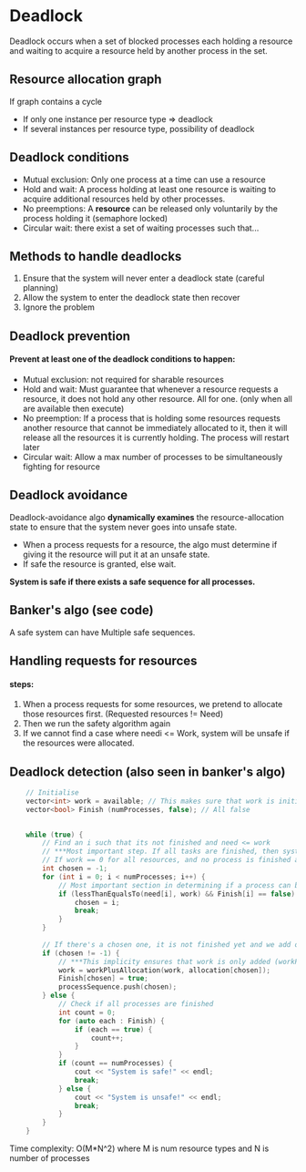 # Deadlock

Deadlock occurs when a set of blocked processes each holding a resource and waiting to acquire a resource held by another process in the set.

## Resource allocation graph

If graph contains a cycle
- If only one instance per resource type => deadlock
- If several instances per resource type, possibility of deadlock

## Deadlock conditions

- Mutual exclusion: Only one process at a time can use a resource
- Hold and wait: A process holding at least one resource is waiting to acquire additional resources held by other processes.
- No preemptions: A **resource** can be released only voluntarily by the process holding it (semaphore locked)
- Circular wait: there exist a set of waiting processes such that...

## Methods to handle deadlocks
1. Ensure that the system will never enter a deadlock state (careful planning)
2. Allow the system to enter the deadlock state then recover
3. Ignore the problem

## Deadlock prevention

#### Prevent at least one of the deadlock conditions to happen: 
- Mutual exclusion: not required for sharable resources
- Hold and wait: Must guarantee that whenever a resource requests a resource, it does not hold any other resource. All for one. (only when all are available then execute)
- No preemption: If a process that is holding some resources requests another resource that cannot be immediately allocated to it, then it will release all the resources it is currently holding. The process will restart later
- Circular wait: Allow a max number of processes to be simultaneously fighting for resource


## Deadlock avoidance

Deadlock-avoidance algo **dynamically examines** the resource-allocation state to ensure that the system never goes into unsafe state.
- When a process requests for a resource, the algo must determine if giving it the resource will put it at an unsafe state.
- If safe the resource is granted, else wait.

**System is safe if there exists a safe sequence for all processes.**

## Banker's algo (see code)

A safe system can have Multiple safe sequences.

## Handling requests for resources

#### steps:
1. When a process requests for some resources, we pretend to allocate those resources first. (Requested resources != Need)
2. Then we run the safety algorithm again
3. If we cannot find a case where needi <= Work, system will be unsafe if the resources were allocated.

## Deadlock detection (also seen in banker's algo)

```cpp
    // Initialise
    vector<int> work = available; // This makes sure that work is initialised to what's currently available at this snapshot.
    vector<bool> Finish (numProcesses, false); // All false
    

    while (true) {
        // Find an i such that its not finished and need <= work
        // ***Most important step. If all tasks are finished, then system is definitely in safe state, else if some are unfinished, we check if need <= work for all resources.
        // If work == 0 for all resources, and no process is finished and all processes needs are more than work, then the system is in an unsafe state
        int chosen = -1;
        for (int i = 0; i < numProcesses; i++) {
            // Most important section in determining if a process can be completed given the current amount of resources available.
            if (lessThanEqualsTo(need[i], work) && Finish[i] == false) {
                chosen = i;
                break;
            }
        }
        
        // If there's a chosen one, it is not finished yet and we add on to the working resources for next iteration
        if (chosen != -1) {
            // ***This implicity ensures that work is only added (workPlusAllocation) if it is not a finished task and allocating the resource it needs it will ensure that it completes
            work = workPlusAllocation(work, allocation[chosen]);
            Finish[chosen] = true;
            processSequence.push(chosen);
        } else {
            // Check if all processes are finished
            int count = 0;
            for (auto each : Finish) {
                if (each == true) {
                    count++;
                }
            }
            if (count == numProcesses) {
                cout << "System is safe!" << endl;
                break;
            } else {
                cout << "System is unsafe!" << endl;
                break;
            }
        }
    }
```

Time complexity: O(M*N^2) where M is num resource types and N is number of processes
